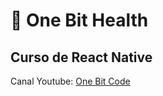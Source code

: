 # 🤖 One Bit Health
## Curso de React Native


Canal Youtube: [One Bit Code](https://www.youtube.com/channel/UC44Mzz2-5TpyfklUCQ5NuxQ)



